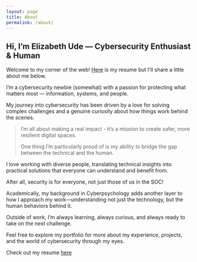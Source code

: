 ```yaml
---
layout: page
title: About
permalink: /about/
---
```


##   Hi, I’m Elizabeth Ude — Cybersecurity Enthusiast & Human

Welcome to my corner of the web! [Here](./docs/lizudecv.pdf) is my resume but I'll share a little about me below.

I’m a cybersecurity newbie (somewhat) with a passion for protecting what matters most — information, systems, and people. 

My journey into cybersecurity has been driven by a love for solving complex challenges and a genuine curiosity about how things work behind the scenes.

> I’m all about making a real impact - it’s a mission to create safer, more resilient digital spaces.
>
> One thing I’m particularly proud of is my ability to bridge the gap between the technical and the human.

I love working with diverse people, translating technical insights into practical solutions that everyone can understand and benefit from. 

After all, security is for everyone, not just those of us in the SOC!

Academically, my background in Cyberpsychology adds another layer to how I approach my work—understanding not just the technology, but the human behaviors behind it. 

Outside of work, I’m always learning, always curious, and always ready to take on the next challenge.

Feel free to explore my portfolio for more about my experience, projects, and the world of cybersecurity through my eyes.

Check out my resume [here](./docs/lizudecv.pdf)
